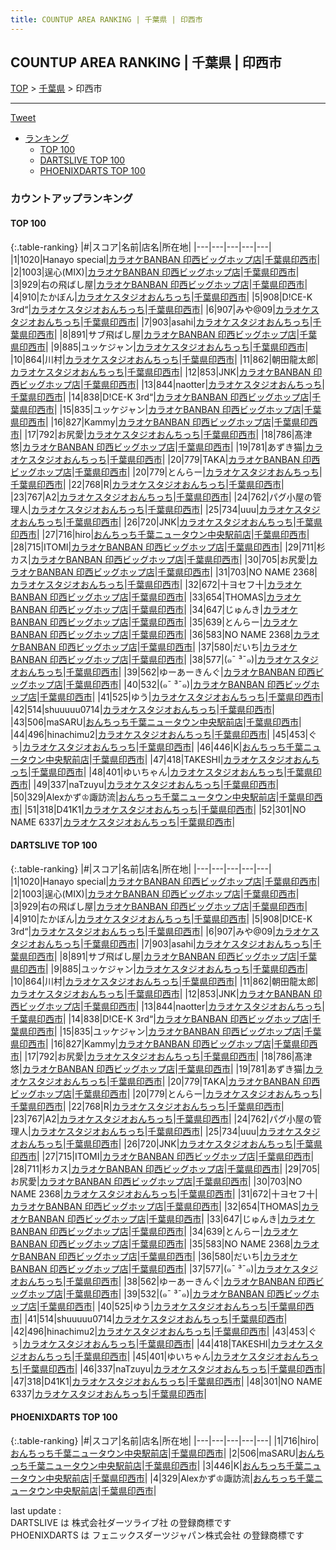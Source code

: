 ```yaml
---
title: COUNTUP AREA RANKING | 千葉県 | 印西市
---
```

## COUNTUP AREA RANKING | 千葉県 | 印西市

[TOP](/darts/rank/) > [千葉県](/darts/rank/千葉県/) > 印西市

___

<a href="https://twitter.com/share?ref_src=twsrc%5Etfw" data-text="COUNTUP AREA RANKING | 千葉県印西市" class="twitter-share-button" data-hashtags="DARTSLIVE,PHOENIXDARTS,darts,ダーツ" data-show-count="false">Tweet</a>

* [ランキング](#カウントアップランキング)
    * [TOP 100](#top-100)
    * [DARTSLIVE TOP 100](#dartslive-top-100)
    * [PHOENIXDARTS TOP 100](#phoenixdarts-top-100)

### カウントアップランキング

#### TOP 100



{:.table-ranking}
|#|スコア|名前|店名|所在地|
|---|---|---|---|---|
|1|1020|<span class="rank-name-dl">Hanayo special</span>|<a href="https://search.dartslive.com/jp/shop/6f224ff48e5d11b30d9b047a20a7ba1e">カラオケBANBAN 印西ビッグホップ店</a>|<a href="/darts/rank/千葉県/印西市">千葉県印西市</a>|
|2|1003|<span class="rank-name-dl">逞心(MIX)</span>|<a href="https://search.dartslive.com/jp/shop/6f224ff48e5d11b30d9b047a20a7ba1e">カラオケBANBAN 印西ビッグホップ店</a>|<a href="/darts/rank/千葉県/印西市">千葉県印西市</a>|
|3|929|<span class="rank-name-dl">右の飛ばし屋</span>|<a href="https://search.dartslive.com/jp/shop/6f224ff48e5d11b30d9b047a20a7ba1e">カラオケBANBAN 印西ビッグホップ店</a>|<a href="/darts/rank/千葉県/印西市">千葉県印西市</a>|
|4|910|<span class="rank-name-dl">たかぼん</span>|<a href="https://search.dartslive.com/jp/shop/832fe665461c16830d9b047a20a7ba1e">カラオケスタジオおんちっち</a>|<a href="/darts/rank/千葉県/印西市">千葉県印西市</a>|
|5|908|<span class="rank-name-dl">D!CE-K 3rd“</span>|<a href="https://search.dartslive.com/jp/shop/832fe665461c16830d9b047a20a7ba1e">カラオケスタジオおんちっち</a>|<a href="/darts/rank/千葉県/印西市">千葉県印西市</a>|
|6|907|<span class="rank-name-dl">みや@09</span>|<a href="https://search.dartslive.com/jp/shop/832fe665461c16830d9b047a20a7ba1e">カラオケスタジオおんちっち</a>|<a href="/darts/rank/千葉県/印西市">千葉県印西市</a>|
|7|903|<span class="rank-name-dl">asahi</span>|<a href="https://search.dartslive.com/jp/shop/832fe665461c16830d9b047a20a7ba1e">カラオケスタジオおんちっち</a>|<a href="/darts/rank/千葉県/印西市">千葉県印西市</a>|
|8|891|<span class="rank-name-dl">サブ飛ばし屋</span>|<a href="https://search.dartslive.com/jp/shop/6f224ff48e5d11b30d9b047a20a7ba1e">カラオケBANBAN 印西ビッグホップ店</a>|<a href="/darts/rank/千葉県/印西市">千葉県印西市</a>|
|9|885|<span class="rank-name-dl">ユッケジャン</span>|<a href="https://search.dartslive.com/jp/shop/832fe665461c16830d9b047a20a7ba1e">カラオケスタジオおんちっち</a>|<a href="/darts/rank/千葉県/印西市">千葉県印西市</a>|
|10|864|<span class="rank-name-dl">川村</span>|<a href="https://search.dartslive.com/jp/shop/832fe665461c16830d9b047a20a7ba1e">カラオケスタジオおんちっち</a>|<a href="/darts/rank/千葉県/印西市">千葉県印西市</a>|
|11|862|<span class="rank-name-dl">朝田龍太郎</span>|<a href="https://search.dartslive.com/jp/shop/832fe665461c16830d9b047a20a7ba1e">カラオケスタジオおんちっち</a>|<a href="/darts/rank/千葉県/印西市">千葉県印西市</a>|
|12|853|<span class="rank-name-dl">JNK</span>|<a href="https://search.dartslive.com/jp/shop/6f224ff48e5d11b30d9b047a20a7ba1e">カラオケBANBAN 印西ビッグホップ店</a>|<a href="/darts/rank/千葉県/印西市">千葉県印西市</a>|
|13|844|<span class="rank-name-dl">naotter</span>|<a href="https://search.dartslive.com/jp/shop/832fe665461c16830d9b047a20a7ba1e">カラオケスタジオおんちっち</a>|<a href="/darts/rank/千葉県/印西市">千葉県印西市</a>|
|14|838|<span class="rank-name-dl">D!CE-K 3rd“</span>|<a href="https://search.dartslive.com/jp/shop/6f224ff48e5d11b30d9b047a20a7ba1e">カラオケBANBAN 印西ビッグホップ店</a>|<a href="/darts/rank/千葉県/印西市">千葉県印西市</a>|
|15|835|<span class="rank-name-dl">ユッケジャン</span>|<a href="https://search.dartslive.com/jp/shop/6f224ff48e5d11b30d9b047a20a7ba1e">カラオケBANBAN 印西ビッグホップ店</a>|<a href="/darts/rank/千葉県/印西市">千葉県印西市</a>|
|16|827|<span class="rank-name-dl">Kammy</span>|<a href="https://search.dartslive.com/jp/shop/6f224ff48e5d11b30d9b047a20a7ba1e">カラオケBANBAN 印西ビッグホップ店</a>|<a href="/darts/rank/千葉県/印西市">千葉県印西市</a>|
|17|792|<span class="rank-name-dl">お尻愛</span>|<a href="https://search.dartslive.com/jp/shop/832fe665461c16830d9b047a20a7ba1e">カラオケスタジオおんちっち</a>|<a href="/darts/rank/千葉県/印西市">千葉県印西市</a>|
|18|786|<span class="rank-name-dl">髙津 悠</span>|<a href="https://search.dartslive.com/jp/shop/6f224ff48e5d11b30d9b047a20a7ba1e">カラオケBANBAN 印西ビッグホップ店</a>|<a href="/darts/rank/千葉県/印西市">千葉県印西市</a>|
|19|781|<span class="rank-name-dl">あずき猫</span>|<a href="https://search.dartslive.com/jp/shop/832fe665461c16830d9b047a20a7ba1e">カラオケスタジオおんちっち</a>|<a href="/darts/rank/千葉県/印西市">千葉県印西市</a>|
|20|779|<span class="rank-name-dl">TAKA</span>|<a href="https://search.dartslive.com/jp/shop/6f224ff48e5d11b30d9b047a20a7ba1e">カラオケBANBAN 印西ビッグホップ店</a>|<a href="/darts/rank/千葉県/印西市">千葉県印西市</a>|
|20|779|<span class="rank-name-dl">とんらー</span>|<a href="https://search.dartslive.com/jp/shop/832fe665461c16830d9b047a20a7ba1e">カラオケスタジオおんちっち</a>|<a href="/darts/rank/千葉県/印西市">千葉県印西市</a>|
|22|768|<span class="rank-name-dl">R</span>|<a href="https://search.dartslive.com/jp/shop/832fe665461c16830d9b047a20a7ba1e">カラオケスタジオおんちっち</a>|<a href="/darts/rank/千葉県/印西市">千葉県印西市</a>|
|23|767|<span class="rank-name-dl">A2</span>|<a href="https://search.dartslive.com/jp/shop/832fe665461c16830d9b047a20a7ba1e">カラオケスタジオおんちっち</a>|<a href="/darts/rank/千葉県/印西市">千葉県印西市</a>|
|24|762|<span class="rank-name-dl">パグ小屋の管理人</span>|<a href="https://search.dartslive.com/jp/shop/832fe665461c16830d9b047a20a7ba1e">カラオケスタジオおんちっち</a>|<a href="/darts/rank/千葉県/印西市">千葉県印西市</a>|
|25|734|<span class="rank-name-dl">uuu</span>|<a href="https://search.dartslive.com/jp/shop/832fe665461c16830d9b047a20a7ba1e">カラオケスタジオおんちっち</a>|<a href="/darts/rank/千葉県/印西市">千葉県印西市</a>|
|26|720|<span class="rank-name-dl">JNK</span>|<a href="https://search.dartslive.com/jp/shop/832fe665461c16830d9b047a20a7ba1e">カラオケスタジオおんちっち</a>|<a href="/darts/rank/千葉県/印西市">千葉県印西市</a>|
|27|716|<span class="rank-name-pd">hiro</span>|<a href="https://vs.phoenixdarts.com/jp/shop/shopDetailInfo/s_10702?s_seq=10702">おんちっち千葉ニュータウン中央駅前店</a>|<a href="/darts/rank/千葉県/印西市">千葉県印西市</a>|
|28|715|<span class="rank-name-dl">ITOMI</span>|<a href="https://search.dartslive.com/jp/shop/6f224ff48e5d11b30d9b047a20a7ba1e">カラオケBANBAN 印西ビッグホップ店</a>|<a href="/darts/rank/千葉県/印西市">千葉県印西市</a>|
|29|711|<span class="rank-name-dl">杉カス</span>|<a href="https://search.dartslive.com/jp/shop/6f224ff48e5d11b30d9b047a20a7ba1e">カラオケBANBAN 印西ビッグホップ店</a>|<a href="/darts/rank/千葉県/印西市">千葉県印西市</a>|
|30|705|<span class="rank-name-dl">お尻愛</span>|<a href="https://search.dartslive.com/jp/shop/6f224ff48e5d11b30d9b047a20a7ba1e">カラオケBANBAN 印西ビッグホップ店</a>|<a href="/darts/rank/千葉県/印西市">千葉県印西市</a>|
|31|703|<span class="rank-name-dl">NO NAME 2368</span>|<a href="https://search.dartslive.com/jp/shop/832fe665461c16830d9b047a20a7ba1e">カラオケスタジオおんちっち</a>|<a href="/darts/rank/千葉県/印西市">千葉県印西市</a>|
|32|672|<span class="rank-name-dl">十ヨセフ十</span>|<a href="https://search.dartslive.com/jp/shop/6f224ff48e5d11b30d9b047a20a7ba1e">カラオケBANBAN 印西ビッグホップ店</a>|<a href="/darts/rank/千葉県/印西市">千葉県印西市</a>|
|33|654|<span class="rank-name-dl">THOMAS</span>|<a href="https://search.dartslive.com/jp/shop/6f224ff48e5d11b30d9b047a20a7ba1e">カラオケBANBAN 印西ビッグホップ店</a>|<a href="/darts/rank/千葉県/印西市">千葉県印西市</a>|
|34|647|<span class="rank-name-dl">じゅんき</span>|<a href="https://search.dartslive.com/jp/shop/6f224ff48e5d11b30d9b047a20a7ba1e">カラオケBANBAN 印西ビッグホップ店</a>|<a href="/darts/rank/千葉県/印西市">千葉県印西市</a>|
|35|639|<span class="rank-name-dl">とんらー</span>|<a href="https://search.dartslive.com/jp/shop/6f224ff48e5d11b30d9b047a20a7ba1e">カラオケBANBAN 印西ビッグホップ店</a>|<a href="/darts/rank/千葉県/印西市">千葉県印西市</a>|
|36|583|<span class="rank-name-dl">NO NAME 2368</span>|<a href="https://search.dartslive.com/jp/shop/6f224ff48e5d11b30d9b047a20a7ba1e">カラオケBANBAN 印西ビッグホップ店</a>|<a href="/darts/rank/千葉県/印西市">千葉県印西市</a>|
|37|580|<span class="rank-name-dl">だいち</span>|<a href="https://search.dartslive.com/jp/shop/6f224ff48e5d11b30d9b047a20a7ba1e">カラオケBANBAN 印西ビッグホップ店</a>|<a href="/darts/rank/千葉県/印西市">千葉県印西市</a>|
|38|577|<span class="rank-name-dl">(๑¯ ³¯๑)</span>|<a href="https://search.dartslive.com/jp/shop/832fe665461c16830d9b047a20a7ba1e">カラオケスタジオおんちっち</a>|<a href="/darts/rank/千葉県/印西市">千葉県印西市</a>|
|39|562|<span class="rank-name-dl">ゆーあーきんぐ</span>|<a href="https://search.dartslive.com/jp/shop/6f224ff48e5d11b30d9b047a20a7ba1e">カラオケBANBAN 印西ビッグホップ店</a>|<a href="/darts/rank/千葉県/印西市">千葉県印西市</a>|
|40|532|<span class="rank-name-dl">(๑¯ ³¯๑)</span>|<a href="https://search.dartslive.com/jp/shop/6f224ff48e5d11b30d9b047a20a7ba1e">カラオケBANBAN 印西ビッグホップ店</a>|<a href="/darts/rank/千葉県/印西市">千葉県印西市</a>|
|41|525|<span class="rank-name-dl">ゆう</span>|<a href="https://search.dartslive.com/jp/shop/832fe665461c16830d9b047a20a7ba1e">カラオケスタジオおんちっち</a>|<a href="/darts/rank/千葉県/印西市">千葉県印西市</a>|
|42|514|<span class="rank-name-dl">shuuuuu0714</span>|<a href="https://search.dartslive.com/jp/shop/832fe665461c16830d9b047a20a7ba1e">カラオケスタジオおんちっち</a>|<a href="/darts/rank/千葉県/印西市">千葉県印西市</a>|
|43|506|<span class="rank-name-pd">maSARU</span>|<a href="https://vs.phoenixdarts.com/jp/shop/shopDetailInfo/s_10702?s_seq=10702">おんちっち千葉ニュータウン中央駅前店</a>|<a href="/darts/rank/千葉県/印西市">千葉県印西市</a>|
|44|496|<span class="rank-name-dl">hinachimu2</span>|<a href="https://search.dartslive.com/jp/shop/832fe665461c16830d9b047a20a7ba1e">カラオケスタジオおんちっち</a>|<a href="/darts/rank/千葉県/印西市">千葉県印西市</a>|
|45|453|<span class="rank-name-dl">ぐぅ</span>|<a href="https://search.dartslive.com/jp/shop/832fe665461c16830d9b047a20a7ba1e">カラオケスタジオおんちっち</a>|<a href="/darts/rank/千葉県/印西市">千葉県印西市</a>|
|46|446|<span class="rank-name-pd">K</span>|<a href="https://vs.phoenixdarts.com/jp/shop/shopDetailInfo/s_10702?s_seq=10702">おんちっち千葉ニュータウン中央駅前店</a>|<a href="/darts/rank/千葉県/印西市">千葉県印西市</a>|
|47|418|<span class="rank-name-dl">TAKESHI</span>|<a href="https://search.dartslive.com/jp/shop/832fe665461c16830d9b047a20a7ba1e">カラオケスタジオおんちっち</a>|<a href="/darts/rank/千葉県/印西市">千葉県印西市</a>|
|48|401|<span class="rank-name-dl">ゆいちゃん</span>|<a href="https://search.dartslive.com/jp/shop/832fe665461c16830d9b047a20a7ba1e">カラオケスタジオおんちっち</a>|<a href="/darts/rank/千葉県/印西市">千葉県印西市</a>|
|49|337|<span class="rank-name-dl">naTzuyu</span>|<a href="https://search.dartslive.com/jp/shop/832fe665461c16830d9b047a20a7ba1e">カラオケスタジオおんちっち</a>|<a href="/darts/rank/千葉県/印西市">千葉県印西市</a>|
|50|329|<span class="rank-name-pd">Alexかず♔諏訪流</span>|<a href="https://vs.phoenixdarts.com/jp/shop/shopDetailInfo/s_10702?s_seq=10702">おんちっち千葉ニュータウン中央駅前店</a>|<a href="/darts/rank/千葉県/印西市">千葉県印西市</a>|
|51|318|<span class="rank-name-dl">D41K1</span>|<a href="https://search.dartslive.com/jp/shop/832fe665461c16830d9b047a20a7ba1e">カラオケスタジオおんちっち</a>|<a href="/darts/rank/千葉県/印西市">千葉県印西市</a>|
|52|301|<span class="rank-name-dl">NO NAME 6337</span>|<a href="https://search.dartslive.com/jp/shop/832fe665461c16830d9b047a20a7ba1e">カラオケスタジオおんちっち</a>|<a href="/darts/rank/千葉県/印西市">千葉県印西市</a>|


#### DARTSLIVE TOP 100



{:.table-ranking}
|#|スコア|名前|店名|所在地|
|---|---|---|---|---|
|1|1020|<span class="rank-name-dl">Hanayo special</span>|<a href="https://search.dartslive.com/jp/shop/6f224ff48e5d11b30d9b047a20a7ba1e">カラオケBANBAN 印西ビッグホップ店</a>|<a href="/darts/rank/千葉県/印西市">千葉県印西市</a>|
|2|1003|<span class="rank-name-dl">逞心(MIX)</span>|<a href="https://search.dartslive.com/jp/shop/6f224ff48e5d11b30d9b047a20a7ba1e">カラオケBANBAN 印西ビッグホップ店</a>|<a href="/darts/rank/千葉県/印西市">千葉県印西市</a>|
|3|929|<span class="rank-name-dl">右の飛ばし屋</span>|<a href="https://search.dartslive.com/jp/shop/6f224ff48e5d11b30d9b047a20a7ba1e">カラオケBANBAN 印西ビッグホップ店</a>|<a href="/darts/rank/千葉県/印西市">千葉県印西市</a>|
|4|910|<span class="rank-name-dl">たかぼん</span>|<a href="https://search.dartslive.com/jp/shop/832fe665461c16830d9b047a20a7ba1e">カラオケスタジオおんちっち</a>|<a href="/darts/rank/千葉県/印西市">千葉県印西市</a>|
|5|908|<span class="rank-name-dl">D!CE-K 3rd“</span>|<a href="https://search.dartslive.com/jp/shop/832fe665461c16830d9b047a20a7ba1e">カラオケスタジオおんちっち</a>|<a href="/darts/rank/千葉県/印西市">千葉県印西市</a>|
|6|907|<span class="rank-name-dl">みや@09</span>|<a href="https://search.dartslive.com/jp/shop/832fe665461c16830d9b047a20a7ba1e">カラオケスタジオおんちっち</a>|<a href="/darts/rank/千葉県/印西市">千葉県印西市</a>|
|7|903|<span class="rank-name-dl">asahi</span>|<a href="https://search.dartslive.com/jp/shop/832fe665461c16830d9b047a20a7ba1e">カラオケスタジオおんちっち</a>|<a href="/darts/rank/千葉県/印西市">千葉県印西市</a>|
|8|891|<span class="rank-name-dl">サブ飛ばし屋</span>|<a href="https://search.dartslive.com/jp/shop/6f224ff48e5d11b30d9b047a20a7ba1e">カラオケBANBAN 印西ビッグホップ店</a>|<a href="/darts/rank/千葉県/印西市">千葉県印西市</a>|
|9|885|<span class="rank-name-dl">ユッケジャン</span>|<a href="https://search.dartslive.com/jp/shop/832fe665461c16830d9b047a20a7ba1e">カラオケスタジオおんちっち</a>|<a href="/darts/rank/千葉県/印西市">千葉県印西市</a>|
|10|864|<span class="rank-name-dl">川村</span>|<a href="https://search.dartslive.com/jp/shop/832fe665461c16830d9b047a20a7ba1e">カラオケスタジオおんちっち</a>|<a href="/darts/rank/千葉県/印西市">千葉県印西市</a>|
|11|862|<span class="rank-name-dl">朝田龍太郎</span>|<a href="https://search.dartslive.com/jp/shop/832fe665461c16830d9b047a20a7ba1e">カラオケスタジオおんちっち</a>|<a href="/darts/rank/千葉県/印西市">千葉県印西市</a>|
|12|853|<span class="rank-name-dl">JNK</span>|<a href="https://search.dartslive.com/jp/shop/6f224ff48e5d11b30d9b047a20a7ba1e">カラオケBANBAN 印西ビッグホップ店</a>|<a href="/darts/rank/千葉県/印西市">千葉県印西市</a>|
|13|844|<span class="rank-name-dl">naotter</span>|<a href="https://search.dartslive.com/jp/shop/832fe665461c16830d9b047a20a7ba1e">カラオケスタジオおんちっち</a>|<a href="/darts/rank/千葉県/印西市">千葉県印西市</a>|
|14|838|<span class="rank-name-dl">D!CE-K 3rd“</span>|<a href="https://search.dartslive.com/jp/shop/6f224ff48e5d11b30d9b047a20a7ba1e">カラオケBANBAN 印西ビッグホップ店</a>|<a href="/darts/rank/千葉県/印西市">千葉県印西市</a>|
|15|835|<span class="rank-name-dl">ユッケジャン</span>|<a href="https://search.dartslive.com/jp/shop/6f224ff48e5d11b30d9b047a20a7ba1e">カラオケBANBAN 印西ビッグホップ店</a>|<a href="/darts/rank/千葉県/印西市">千葉県印西市</a>|
|16|827|<span class="rank-name-dl">Kammy</span>|<a href="https://search.dartslive.com/jp/shop/6f224ff48e5d11b30d9b047a20a7ba1e">カラオケBANBAN 印西ビッグホップ店</a>|<a href="/darts/rank/千葉県/印西市">千葉県印西市</a>|
|17|792|<span class="rank-name-dl">お尻愛</span>|<a href="https://search.dartslive.com/jp/shop/832fe665461c16830d9b047a20a7ba1e">カラオケスタジオおんちっち</a>|<a href="/darts/rank/千葉県/印西市">千葉県印西市</a>|
|18|786|<span class="rank-name-dl">髙津 悠</span>|<a href="https://search.dartslive.com/jp/shop/6f224ff48e5d11b30d9b047a20a7ba1e">カラオケBANBAN 印西ビッグホップ店</a>|<a href="/darts/rank/千葉県/印西市">千葉県印西市</a>|
|19|781|<span class="rank-name-dl">あずき猫</span>|<a href="https://search.dartslive.com/jp/shop/832fe665461c16830d9b047a20a7ba1e">カラオケスタジオおんちっち</a>|<a href="/darts/rank/千葉県/印西市">千葉県印西市</a>|
|20|779|<span class="rank-name-dl">TAKA</span>|<a href="https://search.dartslive.com/jp/shop/6f224ff48e5d11b30d9b047a20a7ba1e">カラオケBANBAN 印西ビッグホップ店</a>|<a href="/darts/rank/千葉県/印西市">千葉県印西市</a>|
|20|779|<span class="rank-name-dl">とんらー</span>|<a href="https://search.dartslive.com/jp/shop/832fe665461c16830d9b047a20a7ba1e">カラオケスタジオおんちっち</a>|<a href="/darts/rank/千葉県/印西市">千葉県印西市</a>|
|22|768|<span class="rank-name-dl">R</span>|<a href="https://search.dartslive.com/jp/shop/832fe665461c16830d9b047a20a7ba1e">カラオケスタジオおんちっち</a>|<a href="/darts/rank/千葉県/印西市">千葉県印西市</a>|
|23|767|<span class="rank-name-dl">A2</span>|<a href="https://search.dartslive.com/jp/shop/832fe665461c16830d9b047a20a7ba1e">カラオケスタジオおんちっち</a>|<a href="/darts/rank/千葉県/印西市">千葉県印西市</a>|
|24|762|<span class="rank-name-dl">パグ小屋の管理人</span>|<a href="https://search.dartslive.com/jp/shop/832fe665461c16830d9b047a20a7ba1e">カラオケスタジオおんちっち</a>|<a href="/darts/rank/千葉県/印西市">千葉県印西市</a>|
|25|734|<span class="rank-name-dl">uuu</span>|<a href="https://search.dartslive.com/jp/shop/832fe665461c16830d9b047a20a7ba1e">カラオケスタジオおんちっち</a>|<a href="/darts/rank/千葉県/印西市">千葉県印西市</a>|
|26|720|<span class="rank-name-dl">JNK</span>|<a href="https://search.dartslive.com/jp/shop/832fe665461c16830d9b047a20a7ba1e">カラオケスタジオおんちっち</a>|<a href="/darts/rank/千葉県/印西市">千葉県印西市</a>|
|27|715|<span class="rank-name-dl">ITOMI</span>|<a href="https://search.dartslive.com/jp/shop/6f224ff48e5d11b30d9b047a20a7ba1e">カラオケBANBAN 印西ビッグホップ店</a>|<a href="/darts/rank/千葉県/印西市">千葉県印西市</a>|
|28|711|<span class="rank-name-dl">杉カス</span>|<a href="https://search.dartslive.com/jp/shop/6f224ff48e5d11b30d9b047a20a7ba1e">カラオケBANBAN 印西ビッグホップ店</a>|<a href="/darts/rank/千葉県/印西市">千葉県印西市</a>|
|29|705|<span class="rank-name-dl">お尻愛</span>|<a href="https://search.dartslive.com/jp/shop/6f224ff48e5d11b30d9b047a20a7ba1e">カラオケBANBAN 印西ビッグホップ店</a>|<a href="/darts/rank/千葉県/印西市">千葉県印西市</a>|
|30|703|<span class="rank-name-dl">NO NAME 2368</span>|<a href="https://search.dartslive.com/jp/shop/832fe665461c16830d9b047a20a7ba1e">カラオケスタジオおんちっち</a>|<a href="/darts/rank/千葉県/印西市">千葉県印西市</a>|
|31|672|<span class="rank-name-dl">十ヨセフ十</span>|<a href="https://search.dartslive.com/jp/shop/6f224ff48e5d11b30d9b047a20a7ba1e">カラオケBANBAN 印西ビッグホップ店</a>|<a href="/darts/rank/千葉県/印西市">千葉県印西市</a>|
|32|654|<span class="rank-name-dl">THOMAS</span>|<a href="https://search.dartslive.com/jp/shop/6f224ff48e5d11b30d9b047a20a7ba1e">カラオケBANBAN 印西ビッグホップ店</a>|<a href="/darts/rank/千葉県/印西市">千葉県印西市</a>|
|33|647|<span class="rank-name-dl">じゅんき</span>|<a href="https://search.dartslive.com/jp/shop/6f224ff48e5d11b30d9b047a20a7ba1e">カラオケBANBAN 印西ビッグホップ店</a>|<a href="/darts/rank/千葉県/印西市">千葉県印西市</a>|
|34|639|<span class="rank-name-dl">とんらー</span>|<a href="https://search.dartslive.com/jp/shop/6f224ff48e5d11b30d9b047a20a7ba1e">カラオケBANBAN 印西ビッグホップ店</a>|<a href="/darts/rank/千葉県/印西市">千葉県印西市</a>|
|35|583|<span class="rank-name-dl">NO NAME 2368</span>|<a href="https://search.dartslive.com/jp/shop/6f224ff48e5d11b30d9b047a20a7ba1e">カラオケBANBAN 印西ビッグホップ店</a>|<a href="/darts/rank/千葉県/印西市">千葉県印西市</a>|
|36|580|<span class="rank-name-dl">だいち</span>|<a href="https://search.dartslive.com/jp/shop/6f224ff48e5d11b30d9b047a20a7ba1e">カラオケBANBAN 印西ビッグホップ店</a>|<a href="/darts/rank/千葉県/印西市">千葉県印西市</a>|
|37|577|<span class="rank-name-dl">(๑¯ ³¯๑)</span>|<a href="https://search.dartslive.com/jp/shop/832fe665461c16830d9b047a20a7ba1e">カラオケスタジオおんちっち</a>|<a href="/darts/rank/千葉県/印西市">千葉県印西市</a>|
|38|562|<span class="rank-name-dl">ゆーあーきんぐ</span>|<a href="https://search.dartslive.com/jp/shop/6f224ff48e5d11b30d9b047a20a7ba1e">カラオケBANBAN 印西ビッグホップ店</a>|<a href="/darts/rank/千葉県/印西市">千葉県印西市</a>|
|39|532|<span class="rank-name-dl">(๑¯ ³¯๑)</span>|<a href="https://search.dartslive.com/jp/shop/6f224ff48e5d11b30d9b047a20a7ba1e">カラオケBANBAN 印西ビッグホップ店</a>|<a href="/darts/rank/千葉県/印西市">千葉県印西市</a>|
|40|525|<span class="rank-name-dl">ゆう</span>|<a href="https://search.dartslive.com/jp/shop/832fe665461c16830d9b047a20a7ba1e">カラオケスタジオおんちっち</a>|<a href="/darts/rank/千葉県/印西市">千葉県印西市</a>|
|41|514|<span class="rank-name-dl">shuuuuu0714</span>|<a href="https://search.dartslive.com/jp/shop/832fe665461c16830d9b047a20a7ba1e">カラオケスタジオおんちっち</a>|<a href="/darts/rank/千葉県/印西市">千葉県印西市</a>|
|42|496|<span class="rank-name-dl">hinachimu2</span>|<a href="https://search.dartslive.com/jp/shop/832fe665461c16830d9b047a20a7ba1e">カラオケスタジオおんちっち</a>|<a href="/darts/rank/千葉県/印西市">千葉県印西市</a>|
|43|453|<span class="rank-name-dl">ぐぅ</span>|<a href="https://search.dartslive.com/jp/shop/832fe665461c16830d9b047a20a7ba1e">カラオケスタジオおんちっち</a>|<a href="/darts/rank/千葉県/印西市">千葉県印西市</a>|
|44|418|<span class="rank-name-dl">TAKESHI</span>|<a href="https://search.dartslive.com/jp/shop/832fe665461c16830d9b047a20a7ba1e">カラオケスタジオおんちっち</a>|<a href="/darts/rank/千葉県/印西市">千葉県印西市</a>|
|45|401|<span class="rank-name-dl">ゆいちゃん</span>|<a href="https://search.dartslive.com/jp/shop/832fe665461c16830d9b047a20a7ba1e">カラオケスタジオおんちっち</a>|<a href="/darts/rank/千葉県/印西市">千葉県印西市</a>|
|46|337|<span class="rank-name-dl">naTzuyu</span>|<a href="https://search.dartslive.com/jp/shop/832fe665461c16830d9b047a20a7ba1e">カラオケスタジオおんちっち</a>|<a href="/darts/rank/千葉県/印西市">千葉県印西市</a>|
|47|318|<span class="rank-name-dl">D41K1</span>|<a href="https://search.dartslive.com/jp/shop/832fe665461c16830d9b047a20a7ba1e">カラオケスタジオおんちっち</a>|<a href="/darts/rank/千葉県/印西市">千葉県印西市</a>|
|48|301|<span class="rank-name-dl">NO NAME 6337</span>|<a href="https://search.dartslive.com/jp/shop/832fe665461c16830d9b047a20a7ba1e">カラオケスタジオおんちっち</a>|<a href="/darts/rank/千葉県/印西市">千葉県印西市</a>|


#### PHOENIXDARTS TOP 100



{:.table-ranking}
|#|スコア|名前|店名|所在地|
|---|---|---|---|---|
|1|716|<span class="rank-name-pd">hiro</span>|<a href="https://vs.phoenixdarts.com/jp/shop/shopDetailInfo/s_10702?s_seq=10702">おんちっち千葉ニュータウン中央駅前店</a>|<a href="/darts/rank/千葉県/印西市">千葉県印西市</a>|
|2|506|<span class="rank-name-pd">maSARU</span>|<a href="https://vs.phoenixdarts.com/jp/shop/shopDetailInfo/s_10702?s_seq=10702">おんちっち千葉ニュータウン中央駅前店</a>|<a href="/darts/rank/千葉県/印西市">千葉県印西市</a>|
|3|446|<span class="rank-name-pd">K</span>|<a href="https://vs.phoenixdarts.com/jp/shop/shopDetailInfo/s_10702?s_seq=10702">おんちっち千葉ニュータウン中央駅前店</a>|<a href="/darts/rank/千葉県/印西市">千葉県印西市</a>|
|4|329|<span class="rank-name-pd">Alexかず♔諏訪流</span>|<a href="https://vs.phoenixdarts.com/jp/shop/shopDetailInfo/s_10702?s_seq=10702">おんちっち千葉ニュータウン中央駅前店</a>|<a href="/darts/rank/千葉県/印西市">千葉県印西市</a>|


<div class="footer border-top border-gray-light mt-5 pt-3 text-right text-gray">
    last update : <span style="font-weight: italic" id="foot_last_modified"></span><br />
    DARTSLIVE は 株式会社ダーツライブ社 の登録商標です<br />
    PHOENIXDARTS は フェニックスダーツジャパン株式会社 の登録商標です<br />
</div>

<script src="https://cdnjs.cloudflare.com/ajax/libs/jquery.tablesorter/2.31.3/js/jquery.tablesorter.min.js" integrity="sha512-qzgd5cYSZcosqpzpn7zF2ZId8f/8CHmFKZ8j7mU4OUXTNRd5g+ZHBPsgKEwoqxCtdQvExE5LprwwPAgoicguNg==" crossorigin="anonymous" referrerpolicy="no-referrer"></script>
<link rel="stylesheet" href="https://cdnjs.cloudflare.com/ajax/libs/jquery.tablesorter/2.31.3/css/theme.default.min.css" integrity="sha512-wghhOJkjQX0Lh3NSWvNKeZ0ZpNn+SPVXX1Qyc9OCaogADktxrBiBdKGDoqVUOyhStvMBmJQ8ZdMHiR3wuEq8+w==" crossorigin="anonymous" referrerpolicy="no-referrer" />
<script>
$(function() {
    $(".table-ranking").tablesorter({sortList:[[0, 0]]});
    $("#foot_last_modified").text(formatDate(new Date(document.lastModified), 'yyyy-MM-dd HH:mm:ss'));
});
</script>

<script async src="https://platform.twitter.com/widgets.js" charset="utf-8"></script>